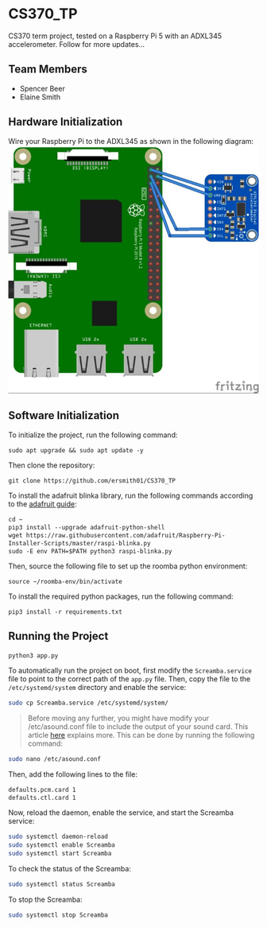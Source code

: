 # CS370_TP
CS370 term project, tested on a Raspberry Pi 5 with an ADXL345 accelerometer. Follow for more updates...

## Team Members
- Spencer Beer
- Elaine Smith

## Hardware Initialization
Wire your Raspberry Pi to the ADXL345 as shown in the following diagram:
![Raspberry Pi to ADXL345 wiring diagram](hardware/Pi2ADXL345.jpg)


## Software Initialization

To initialize the project, run the following command:
```
sudo apt upgrade && sudo apt update -y
```
Then clone the repository:
```
git clone https://github.com/ersmith01/CS370_TP
```

To install the adafruit blinka library, run the following commands according to the [adafruit guide](https://learn.adafruit.com/circuitpython-on-raspberrypi-linux/installing-circuitpython-on-raspberry-pi):
```
cd ~
pip3 install --upgrade adafruit-python-shell
wget https://raw.githubusercontent.com/adafruit/Raspberry-Pi-Installer-Scripts/master/raspi-blinka.py
sudo -E env PATH=$PATH python3 raspi-blinka.py
```

Then, source the following file to set up the roomba python environment:
```
source ~/roomba-env/bin/activate
```

To install the required python packages, run the following command:
```
pip3 install -r requirements.txt
```

## Running the Project
```bash
python3 app.py
```
To automatically run the project on boot, first modify the `Screamba.service` file to point to the correct path of the `app.py` file. Then, copy the file to the `/etc/systemd/system` directory and enable the service:
```bash
sudo cp Screamba.service /etc/systemd/system/
```

> Before moving any further, you might have modify your /etc/asound.conf file to include the output of your sound card. This article [here](https://raspberrypi.stackexchange.com/questions/95193/setting-up-config-for-alsa-at-etc-asound-conf) explains more. This can be done by running the following command:
```bash
sudo nano /etc/asound.conf
```
Then, add the following lines to the file:
```
defaults.pcm.card 1
defaults.ctl.card 1
```

Now, reload the daemon, enable the service, and start the Screamba service:
```bash
sudo systemctl daemon-reload
sudo systemctl enable Screamba
sudo systemctl start Screamba
```

To check the status of the Screamba:
```bash
sudo systemctl status Screamba
```
To stop the Screamba:
```bash
sudo systemctl stop Screamba
```